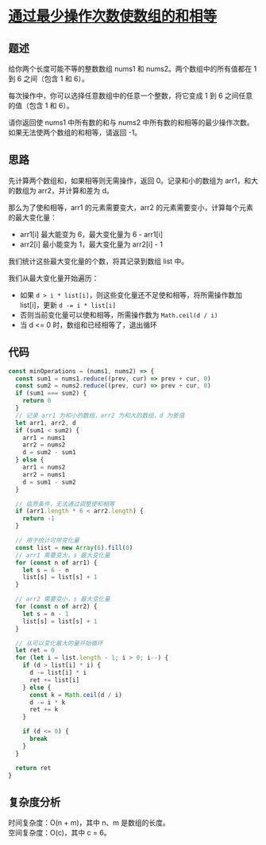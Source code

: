 # [通过最少操作次数使数组的和相等](https://leetcode.cn/problems/equal-sum-arrays-with-minimum-number-of-operations)

## 题述

给你两个长度可能不等的整数数组 nums1 和 nums2。两个数组中的所有值都在 1 到 6 之间（包含 1 和 6）。

每次操作中，你可以选择任意数组中的任意一个整数，将它变成 1 到 6 之间任意的值（包含 1 和 6）。

请你返回使 nums1 中所有数的和与 nums2 中所有数的和相等的最少操作次数。如果无法使两个数组的和相等，请返回 -1。

## 思路

先计算两个数组和，如果相等则无需操作，返回 0。记录和小的数组为 arr1，和大的数组为 arr2，并计算和差为 d。

那么为了使和相等，arr1 的元素需要变大，arr2 的元素需要变小，计算每个元素的最大变化量：

- arr1[i] 最大能变为 6，最大变化量为 6 - arr1[i]
- arr2[i] 最小能变为 1，最大变化量为 arr2[i] - 1

我们统计这些最大变化量的个数，将其记录到数组 list 中。

我们从最大变化量开始遍历：

- 如果 `d > i * list[i]`，则这些变化量还不足使和相等，将所需操作数加 list[i]，更新 `d -= i * list[i]`
- 否则当前变化量可以使和相等，所需操作数为 `Math.ceil(d / i)`
- 当 d <= 0 时，数组和已经相等了，退出循环

## 代码

```javascript
const minOperations = (nums1, nums2) => {
  const sum1 = nums1.reduce((prev, cur) => prev + cur, 0)
  const sum2 = nums2.reduce((prev, cur) => prev + cur, 0)
  if (sum1 === sum2) {
    return 0
  }
  // 记录 arr1 为和小的数组，arr2 为和大的数组，d 为差值
  let arr1, arr2, d
  if (sum1 < sum2) {
    arr1 = nums1
    arr2 = nums2
    d = sum2 - sum1
  } else {
    arr1 = nums2
    arr2 = nums1
    d = sum1 - sum2
  }

  // 临界条件，无法通过调整使和相等
  if (arr1.length * 6 < arr2.length) {
    return -1
  }

  // 用于统计可用变化量
  const list = new Array(6).fill(0)
  // arr1 需要变大，s 最大变化量
  for (const n of arr1) {
    let s = 6 - n
    list[s] = list[s] + 1
  }

  // arr2 需要变小，s 最大变化量
  for (const n of arr2) {
    let s = n - 1
    list[s] = list[s] + 1
  }

  // 从可以变化最大的量开始循环
  let ret = 0
  for (let i = list.length - 1; i > 0; i--) {
    if (d > list[i] * i) {
      d -= list[i] * i
      ret += list[i]
    } else {
      const k = Math.ceil(d / i)
      d -= i * k
      ret += k
    }

    if (d <= 0) {
      break
    }
  }

  return ret
}
```

## 复杂度分析

时间复杂度：O(n + m)，其中 n、m 是数组的长度。  
空间复杂度：O(c)，其中 c = 6。
